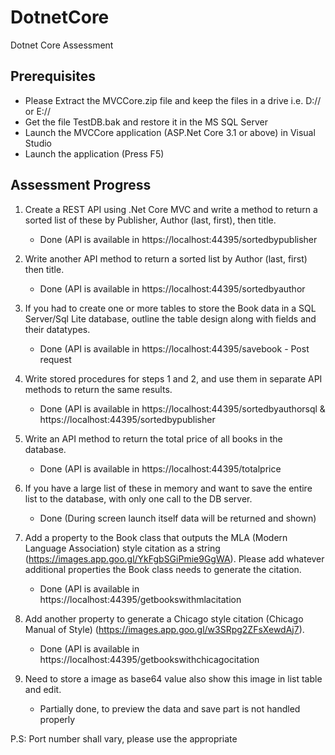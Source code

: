 # DotnetCore
Dotnet Core Assessment

Prerequisites
-------------

* Please Extract the MVCCore.zip file and keep the files in a drive i.e. D:// or E://
* Get the file TestDB.bak and restore it in the MS SQL Server
* Launch the MVCCore application (ASP.Net Core 3.1 or above) in Visual Studio
* Launch the application (Press F5)

Assessment Progress
-------------------

1.	Create a REST API using .Net Core MVC and write a method to return a sorted list of these by Publisher, Author (last, first), then title.

	 - Done (API is available in https://localhost:44395/sortedbypublisher

2.	Write another API method to return a sorted list by Author (last, first) then title.

	-  Done (API is available in https://localhost:44395/sortedbyauthor
	
3.	If you had to create one or more tables to store the Book data in a SQL Server/Sql Lite database, outline the table design along with fields and their datatypes.

	 - Done (API is available in https://localhost:44395/savebook - Post request
	 
4.	Write stored procedures for steps 1 and 2, and use them in separate API methods to return the same results.

	 - Done (API is available in https://localhost:44395/sortedbyauthorsql & https://localhost:44395/sortedbypublisher
	 
5.	Write an API method to return the total price of all books in the database.

	 - Done (API is available in https://localhost:44395/totalprice
	 
6.	If you have a large list of these in memory and want to save the entire list to the database, with only one call to the DB server.

	 - Done (During screen launch itself data will be returned and shown)
	 
7.	Add a property to the Book class that outputs the MLA (Modern Language Association) style citation as a string (https://images.app.goo.gl/YkFgbSGiPmie9GgWA). Please add whatever additional properties the Book class needs to generate the citation.

	 - Done (API is available in https://localhost:44395/getbookswithmlacitation

8.	Add another property to generate a Chicago style citation (Chicago Manual of Style) (https://images.app.goo.gl/w3SRpg2ZFsXewdAj7).

	 - Done (API is available in https://localhost:44395/getbookswithchicagocitation

9.	Need to store a image as base64 value also show this image in list table and edit.

	 - Partially done, to preview the data and save part is not handled properly


P.S: Port number shall vary, please use the appropriate
